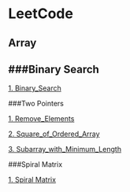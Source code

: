 # LeetCode

Array
------

###Binary Search
----------------

[1. Binary_Search](https://github.com/AlvisWhy/LeetCode/blob/main/src/704_Binary_Search.java)

###Two Pointers

[1. Remove_Elements](https://github.com/AlvisWhy/LeetCode/blob/main/src/27_Remove_Elements.java)

[2. Square_of_Ordered_Array](https://github.com/AlvisWhy/LeetCode/blob/main/src/977_Square_of_Ordered_Array.java)

[3. Subarray_with_Minimum_Length](https://github.com/AlvisWhy/LeetCode/blob/main/src/209_Subarray_with_Minimum_Length.java)


###Spiral Matrix

[1. Spiral Matrix](https://github.com/AlvisWhy/LeetCode/blob/main/src/59_Spiral_Matrix_II.java)

